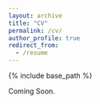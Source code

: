 ```yaml
---
layout: archive
title: "CV"
permalink: /cv/
author_profile: true
redirect_from:
  - /resume
---
```


{% include base_path %}

Coming Soon.
